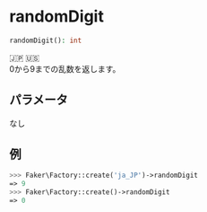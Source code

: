 # randomDigit
```php
randomDigit(): int
```
:jp: :us:  
0から9までの乱数を返します。

## パラメータ
なし

## 例
```php
>>> Faker\Factory::create('ja_JP')->randomDigit
=> 9
>>> Faker\Factory::create()->randomDigit
=> 0
```
